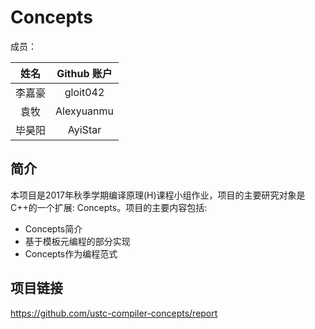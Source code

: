 # Concepts

成员：

|姓名|Github 账户|
|:-:|:-:|
|李嘉豪|gloit042|
|袁牧|Alexyuanmu|
|毕昊阳|AyiStar|

## 简介

本项目是2017年秋季学期编译原理(H)课程小组作业，项目的主要研究对象是
C++的一个扩展: Concepts。项目的主要内容包括:
- Concepts简介
- 基于模板元编程的部分实现
- Concepts作为编程范式

## 项目链接

https://github.com/ustc-compiler-concepts/report
